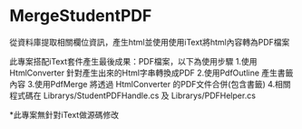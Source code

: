 # MergeStudentPDF
從資料庫提取相關欄位資訊，產生html並使用使用iText將html內容轉為PDF檔案

此專案搭配iText套件產生最後成果：PDF檔案，以下為使用步驟
1.使用HtmlConverter 針對產生出來的Html字串轉換成PDF
2.使用PdfOutline 產生書籤內容
3.使用PdfMerge 將透過 HtmlConverter 的PDF文件合併(包含書籤)
4.相關程式碼在 Librarys/StudentPDFHandle.cs 及 Librarys/PDFHelper.cs

*此專案無針對iText做源碼修改
